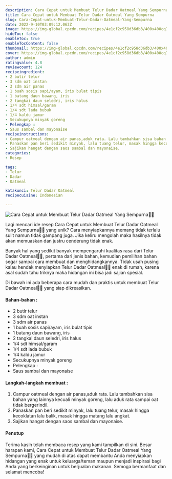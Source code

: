 ```yaml
---
description: Cara Cepat untuk Membuat Telur Dadar Oatmeal Yang Sempurna"
title: Cara Cepat untuk Membuat Telur Dadar Oatmeal Yang Sempurna
slug: Cara-Cepat-untuk-Membuat-Telur-Dadar-Oatmeal-Yang-Sempurna
date: 2022-9-10T03:09:12.063Z
image: https://img-global.cpcdn.com/recipes/4e1cf2c958d36db3/400x400cq70/photo.jpg
hideToc: false
enableToc: true
enableTocContent: false
thumbnail: https://img-global.cpcdn.com/recipes/4e1cf2c958d36db3/400x400cq70/photo.jpg
cover: https://img-global.cpcdn.com/recipes/4e1cf2c958d36db3/400x400cq70/photo.jpg
author: admin
ratingvalue: 4.8
reviewcount: 124
recipeingredient:
- 2 butir telur
- 3 sdm oat instan
- 3 sdm air panas
- 1 buah sosis sapi/ayam, iris bulat tipis
- 1 batang daun bawang, iris
- 2 tangkai daun seledri, iris halus
- 1/4 sdt himsal/garam
- 1/4 sdt lada bubuk
- 1/4 kaldu jamur
- Secukupnya minyak goreng
- Pelengkap :
- Saus sambal dan mayonaise
recipeinstructions:
- Campur oatmeal dengan air panas,aduk rata. Lalu tambahkan sisa bahan yang lainnya kecuali minyak goreng, lalu aduk rata sampai oat tidak bergerindil.
- Panaskan pan beri sedikit minyak, lalu tuang telur, masak hingga kecoklatan lalu balik, masak hingga matang lalu angkat.
- Sajikan hangat dengan saos sambal dan mayonaise.
categories:
- Resep

tags:
- Telur
- Dadar
- Oatmeal

katakunci: Telur Dadar Oatmeal
recipecuisine: Indonesian

---
```


![Cara Cepat untuk Membuat Telur Dadar Oatmeal Yang Sempurna👩‍🍳](https://img-global.cpcdn.com/recipes/4e1cf2c958d36db3/400x400cq70/photo.jpg)

Lagi mencari ide resep Cara Cepat untuk Membuat Telur Dadar Oatmeal Yang Sempurna👩‍🍳 yang unik? Cara menyiapkannya memang tidak terlalu sulit namun tidak gampang juga. Jika keliru mengolah maka hasilnya tidak akan memuaskan dan justru cenderung tidak enak.

Banyak hal yang sedikit banyak mempengaruhi kualitas rasa dari Telur Dadar Oatmeal👩‍🍳, pertama dari jenis bahan, kemudian pemilihan bahan segar sampai cara membuat dan menghidangkannya. Tidak usah pusing kalau hendak menyiapkan Telur Dadar Oatmeal👩‍🍳 enak di rumah, karena asal sudah tahu triknya maka hidangan ini bisa jadi sajian spesial.

Di bawah ini ada beberapa cara mudah dan praktis untuk membuat Telur Dadar Oatmeal👩‍🍳 yang siap dikreasikan.

<!--inarticleads1-->

#### Bahan-bahan :

- 2 butir telur
- 3 sdm oat instan
- 3 sdm air panas
- 1 buah sosis sapi/ayam, iris bulat tipis
- 1 batang daun bawang, iris
- 2 tangkai daun seledri, iris halus
- 1/4 sdt himsal/garam
- 1/4 sdt lada bubuk
- 1/4 kaldu jamur
- Secukupnya minyak goreng
- Pelengkap :
- Saus sambal dan mayonaise

<!--inarticleads2-->

#### Langkah-langkah membuat :

1. Campur oatmeal dengan air panas,aduk rata. Lalu tambahkan sisa bahan yang lainnya kecuali minyak goreng, lalu aduk rata sampai oat tidak bergerindil.
1. Panaskan pan beri sedikit minyak, lalu tuang telur, masak hingga kecoklatan lalu balik, masak hingga matang lalu angkat.
1. Sajikan hangat dengan saos sambal dan mayonaise.

#### Penutup

Terima kasih telah membaca resep yang kami tampilkan di sini. Besar harapan kami, Cara Cepat untuk Membuat Telur Dadar Oatmeal Yang Sempurna👩‍🍳 yang mudah di atas dapat membantu Anda menyiapkan hidangan yang enak untuk keluarga/teman maupun menjadi inspirasi bagi Anda yang berkeinginan untuk berjualan makanan. Semoga bermanfaat dan selamat mencoba!